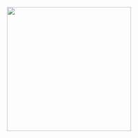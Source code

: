 <p align="center">
  <img src="https://user-images.githubusercontent.com/64031395/212263022-466929ac-e966-404b-af94-08eed2bf831b.png" style="width: 30vw"/>
</p>
